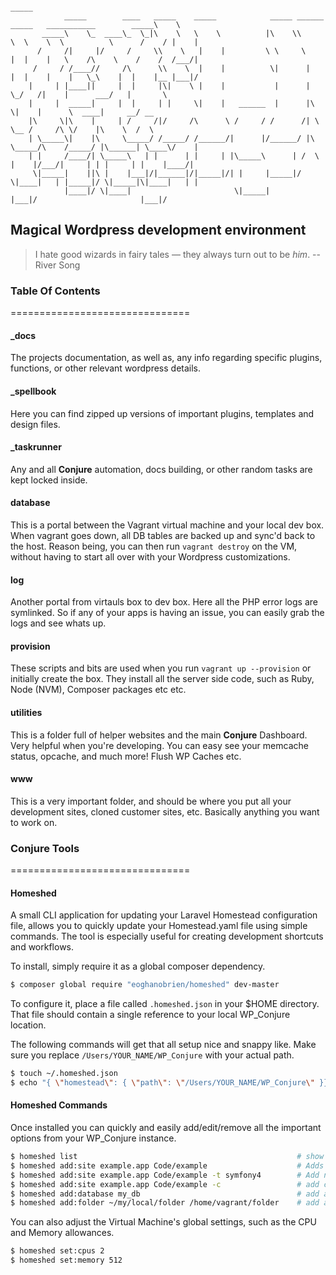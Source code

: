 ```    
                                                                                                         _____   
            _____        ____   _____    _____            _____ ______   _____   ___________        _____\    \  
       _____\    \_  ____\_  \_|\    \   \    \          |\    \\     \  \    \  \          \      /    / |    | 
      /     /|     |/     /     \\    \   |    |         \ \     \    |  |    |   \    /\    \    /    /  /___/| 
     /     / /____//     /\      \\    \  |    |          \|      |   |  |    |    |   \_\    |  |    |__ |___|/ 
    |     | |____||     |  |     |\|    \ |    |           |      |    \_/   /|    |      ___/   |       \       
    |     |  _____|     |  |     | |     \|    |   ______  |      |\         \|    |      \  ____|     __/ __    
    |\     \|\    |     | /     /|/     /\      \ /     / /      /| \         \__ /     /\ \/    |\    \  /  \   
    | \_____\|    |\     \_____/ /_____/ /______/|      |/______/ |\ \_____/\    /_____/ |\______| \____\/    |  
    | |     /____/| \_____\   | |      | |     | |\_____\      | /  \ |    |/___/|     | | |     | |    |____/|  
     \|_____|    ||\ |    |___|/|______|/|_____|/| |     |_____|/    \|____|   | |_____|/ \|_____|\|____|   | |  
            |____|/ \|____|                       \|_____|                 |___|/                       |___|/   
```

## Magical Wordpress development environment

> I hate good wizards in fairy tales — they always turn out to be _him_.
>     -- River Song


### Table Of Contents
===============================

#### _docs
The projects documentation, as well as, any info regarding specific plugins, functions, or other relevant wordpress details.

#### _spellbook
Here you can find zipped up versions of important plugins, templates and design files.

#### _taskrunner
Any and all **Conjure** automation, docs building, or other random tasks are kept locked inside.

#### database
This is a portal between the Vagrant virtual machine and your local dev box. When vagrant goes down, all DB tables are backed up and sync'd back to the host.
Reason being, you can then run `vagrant destroy` on the VM, without having to start all over with your Wordpress customizations.

#### log
Another portal from virtauls box to dev box. Here all the PHP error logs are symlinked. So if any of your apps is having an issue, you can easily grab the logs and see whats up.

#### provision
These scripts and bits are used when you run `vagrant up --provision` or initially create the box. They install all the server side code, such as Ruby, Node (NVM), Composer packages etc etc.

#### utilities
This is a folder full of helper websites and the main **Conjure** Dashboard. Very helpful when you're developing. You can easy see your memcache status, opcache, and much more! Flush WP Caches etc.

#### www
This is a very important folder, and should be where you put all your development sites, cloned customer sites, etc. Basically anything you want to work on.


### Conjure Tools
===============================

#### Homeshed
A small CLI application for updating your Laravel Homestead configuration file, allows you to quickly update your Homestead.yaml file using simple commands. The tool is especially useful for creating development shortcuts and workflows.

To install, simply require it as a global composer dependency.
```bash
$ composer global require "eoghanobrien/homeshed" dev-master
```

To configure it, place a file called `.homeshed.json` in your $HOME directory. That file should contain a single reference to your local WP_Conjure location. 

The following commands will get that all setup nice and snappy like. Make sure you replace `/Users/YOUR_NAME/WP_Conjure` with your actual path.
```bash
$ touch ~/.homeshed.json
$ echo "{ \"homestead\": { \"path\": \"/Users/YOUR_NAME/WP_Conjure\" }}" | ~/.homeshed.json
```

#### Homeshed Commands
Once installed you can quickly and easily add/edit/remove all the important options from your WP_Conjure instance.
```bash
$ homeshed list                                                 # show all commands
$ homeshed add:site example.app Code/example                    # Adds a new site or updates an existing site
$ homeshed add:site example.app Code/example -t symfony4        # Add new site based on a type https://laravel.com/docs/5.5/homestead#site-types
$ homeshed add:site example.app Code/example -c                 # add cron schedule to site
$ homeshed add:database my_db                                   # add a new database
$ homeshed add:folder ~/my/local/folder /home/vagrant/folder    # add a shared folder from local to VM
```

You can also adjust the Virtual Machine's global settings, such as the CPU and Memory allowances.
```bash
$ homeshed set:cpus 2
$ homeshed set:memory 512
```